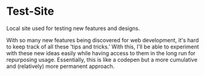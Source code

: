 # Test-Site

Local site used for testing new features and designs.

With so many new features being discovered for web development, it's hard to keep track of 
all these 'tips and tricks.'  With this, I'll be able to experiment with these new ideas
easily while having access to them in the long run for repurposing usage.  Essentially, 
this is like a codepen but a more cumulative and (relatively) more permanent approach.



